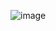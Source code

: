 ![image](https://user-images.githubusercontent.com/83164668/121251961-13b9fa80-c8c5-11eb-8e20-54d8d70dcd6f.png)
